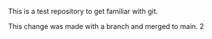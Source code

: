 This is a test repository to get familiar with git.

This change was made with a branch and merged to main. 2

